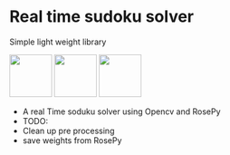 # Real time sudoku solver
Simple light weight library

<p float="middle">
  <img src="./img/logo1.png" width="75" />
  <img src="./img/logo2.png" width="75" /> 
  <img src="./img/logo3.png" width="75" />
</p>


- A real Time soduku solver using Opencv and RosePy
- TODO:
 - Clean up pre processing
 - save weights from RosePy
